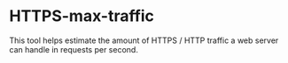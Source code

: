 # HTTPS-max-traffic
This tool helps estimate the amount of HTTPS / HTTP traffic a web server can handle in requests per second.
